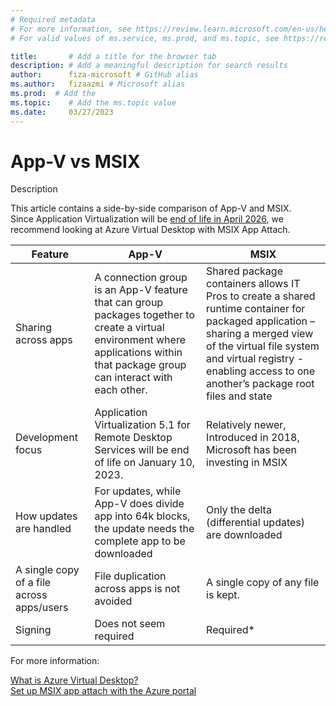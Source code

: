 ```yaml
---
# Required metadata
# For more information, see https://review.learn.microsoft.com/en-us/help/platform/learn-editor-add-metadata?branch=main
# For valid values of ms.service, ms.prod, and ms.topic, see https://review.learn.microsoft.com/en-us/help/platform/metadata-taxonomies?branch=main

title:       # Add a title for the browser tab
description: # Add a meaningful description for search results
author:      fiza-microsoft # GitHub alias
ms.author:   fizaazmi # Microsoft alias
ms.prod:  # Add the
ms.topic:    # Add the ms.topic value
ms.date:     03/27/2023
---
```


# App-V vs MSIX

  
Description  
  
This article contains a side-by-side comparison of App-V and MSIX.  
Since Application Virtualization will be [end of life in April 2026](/lifecycle/announcements/mdop-extended), we recommend looking at Azure Virtual Desktop with MSIX App Attach.

|Feature|App-V|MSIX|
| -------- | -------- | -------- |
|Sharing across apps |A connection group is an App-V feature that can group packages together to create a virtual environment where applications within that package group can interact with each other. |Shared package containers allows IT Pros to create a shared runtime container for packaged application – sharing a merged view of the virtual file system and virtual registry - enabling access to one another’s package root files and state |
|Development focus |Application Virtualization 5.1 for Remote Desktop Services will be end of life on January 10, 2023. |Relatively newer, Introduced in 2018, Microsoft has been investing in MSIX  |
|How updates are handled |For updates, while App-V does divide app into 64k blocks, the update needs the complete app to be downloaded|Only the delta (differential updates) are downloaded |
|A single copy of a file across apps/users |File duplication across apps is not avoided |A single copy of any file is kept.  |
|Signing |Does not seem required |Required* |

  
  
For more information:  
  
[What is Azure Virtual Desktop?](/azure/virtual-desktop/overview)  
[Set up MSIX app attach with the Azure portal](/azure/virtual-desktop/app-attach-azure-portal)


